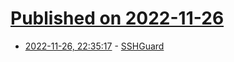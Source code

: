 # [Published on 2022-11-26](index.md)

* [2022-11-26, 22:35:17](https://news.ycombinator.com/item?id=33757545) - [SSHGuard](https://www.sshguard.net/)
